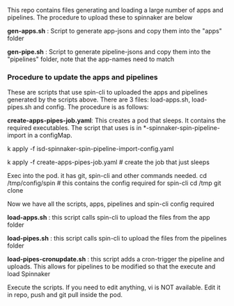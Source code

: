 This repo contains files generating and loading a large number of apps and pipelines. 
The procedure to upload these to spinnaker are below

**gen-apps.sh** : Script to generate app-jsons and copy them into the "apps" folder

**gen-pipe.sh** : Script to generate pipeline-jsons and copy them into the "pipelines" folder, note that the app-names need to match

### Procedure to update the apps and pipelines
These are scripts that use spin-cli to uploaded the apps and pipelines generated by the scripts above. There are 3 files: load-apps.sh, load-pipes.sh and config. The procedure is as follows:

**create-apps-pipes-job.yaml**:  This creates a pod that sleeps. It contains the required executables. The script that uses is in *-spinnaker-spin-pipeline-import  in a configMap.

k apply -f isd-spinnaker-spin-pipeline-import-config.yaml

k apply -f create-apps-pipes-job.yaml   # create the job that just sleeps

Exec into the pod. it has git, spin-cli and other commands needed.
cd /tmp/config/spin # this contains the config required for spin-cli
cd /tmp
git clone <this folder or its fork>

Now we have all the scripts, apps, pipelines and spin-cli config required

**load-apps.sh** : this script calls spin-cli to upload the files from the app folder

**load-pipes.sh** : this script calls spin-cli to upload the files from the pipelines folder

**load-pipes-cronupdate.sh** : this script adds a cron-trigger the pipeline and uploads. This allows for pipelines to be modified so that the execute and load Spinnaker
  
Execute the scripts. If you need to edit anything, vi is NOT available. Edit it in repo, push and git pull inside the pod.
